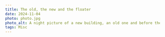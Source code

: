 ```yaml
---
title: The old, the new and the floater
date: 2024-11-04
photo: photo.jpg
photo_alt: A night picture of a new building, an old one and before them a sailboat
tags: Misc
---
```

